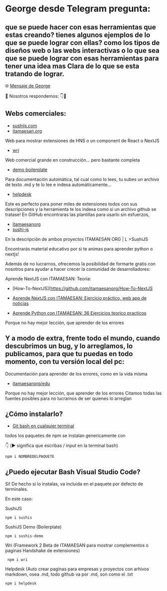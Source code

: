 # George desde Telegram pregunta:
## que se puede hacer con esas herramientas que estas creando? tienes algunos ejemplos de lo que se puede lograr con ellas? como los tipos de diseños web o las webs interactivas o lo que sea que se puede lograr con esas herramientas para tener una idea mas Clara de lo que se esta tratando de lograr.

🌐 [Mensaje de George](https://t.me/HNSes/15217)

🗼 Nosotros respondemos: 👇🤩

## Webs comerciales:

 - [sushijs.com](sushijs.com)
 - [itamaesan.org](itamaesan.org)

Web para mostrar extensiones de HNS o un component de React o NextJS

 - [wri](wri.sushijs.com)

Web comercial grande en construcción… pero bastante completa

 - [demo boilerplate](demo-01.sushijs.com)

Para documentación automática, tal cual como lo lees, tu subes un archivo de texto .md y te lo lee e indexa automáticamente…

 - [helpdesk](helpdesk.sushijs.com)

Este es perfecto para poner miles de extensiones todos con sus descripciones y la herramienta te los indexa como si un archivo github se tratase!
En GitHub encontraras las plantillas para usarlo sin esfuerzos,

 - [itamaesanorg](github.com/itamaesanorg)
 - [sushi-js](github.com/sushi-js)

En la descripción de ambos proyectos 
ITAMAESAN ORG
|
L >SushiJS

Encontrarás material educativo por si te animas para aprender python o nextjs!

Además de no lucrarnos, ofrecemos la posibilidad de formarte gratis con nosotros para ayudar a hacer crecer la comunidad de desarrolladores:

Aprende NextJS con ITAMAESAN: Teoria:
 - [How-To-NextJS](https://github.com/itamaesanorg/How-To-NextJS

 - [Aprende NextJS con ITAMAESAN: Ejercicio práctico, web app de noticias](https://github.com/itamaesanorg/news-app)


 - [Aprende Python con ITAMAESAN: 36 Ejercicios teorico practicos](https://github.com/itamaesanorg/python-basics)

Porque no hay mejor lección, que aprender de los errores

## Y a modo de extra, frente todo el mundo, cuando descubrimos un bug, y lo arreglamos, lo publicamos, para que tu puedas en todo momento, con tu versión local del pc:

Documentación para aprender de los errores, como en la vida misma
 - [itamaesanorg/edu](https://github.com/itamaesanorg/edu)

Porque no hay mejor lección, que aprender de los errores
Citamos todas las fuentes posibles para no lucrarnos de ser quienes lo arreglan


## ¿Cómo instalarlo?

 - [Git bash en cualquier terminal](https://git-scm.com/downloads)

todos los paquetes de npm se instalan genericamente con 

👇 (▶️ significa que escribas / input en la terminal bash)

    npm i NOMBREDELPAQUETE

## ¿Puedo ejecutar Bash Visual Studio Code?
Sí! De hecho si lo instalas, va incluida en el paquete por defecto de terminales.

En este caso:

SushiJS

    npm i sushis


SushiJS Demo (Boilerplate)

    npm i sushis-demo


Wri (Framework 2 Beta de ITAMAESAN para mostrar complementos o paginas Handshake de extensiones)

     npm i wri


Helpdesk (Auto crear paginas para empresas y proyectos con arhivos markdown, osea .md, todo github va por .md, son como el .txt

    npm i helpdesk

